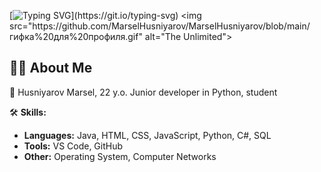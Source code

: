 [![Typing SVG](https://readme-typing-svg.herokuapp.com?size=24&width=600&lines=Welcome+To+Husniyarov+Marsel's+Github+Profile.)](https://git.io/typing-svg)
<img src="https://github.com/MarselHusniyarov/MarselHusniyarov/blob/main/гифка%20для%20профиля.gif" alt="The Unlimited"> 

## 🙋‍♂️ About Me

🚀 Husniyarov Marsel, 22 y.o.
Junior developer in Python, 
student


🛠️ **Skills:**
- **Languages:** Java, HTML, CSS, JavaScript, Python, C#, SQL
- **Tools:** VS Code, GitHub
- **Other:** Operating System, Computer Networks
